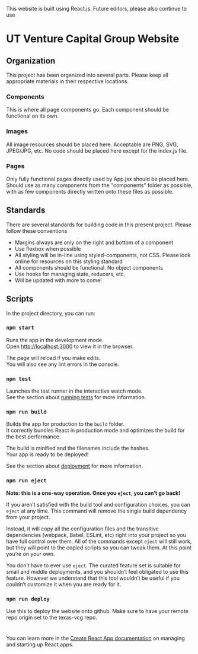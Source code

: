 This website is built using React.js. Future editors, please also continue to use

# UT Venture Capital Group Website

## Organization

This project has been organized into several parts. Please keep all appropriate materials in their respective locations.

### Components

This is where all page components go. Each component should be functional on its own.

### Images

All image resources should be placed here. Acceptable are PNG, SVG, JPEG/JPG, etc. No code should be placed here except for the index.js file.

### Pages

Only fully functional pages directly used by App.jsx should be placed here. Should use as many components from the "components" folder as possible, with as few components directly written onto these files as possible.

## Standards

There are several standards for building code in this present project. Please follow these conventions

- Margins always are only on the right and bottom of a component
- Use flexbox when possible
- All styling will be in-line using styled-components, not CSS. Please look online for resources on this styling standard
- All components should be functional. No object components
- Use hooks for managing state, reducers, etc.
- Will be updated with more to come!

## Scripts

In the project directory, you can run:

### `npm start`

Runs the app in the development mode.<br />
Open [http://localhost:3000](http://localhost:3000) to view it in the browser.

The page will reload if you make edits.<br />
You will also see any lint errors in the console.

### `npm test`

Launches the test runner in the interactive watch mode.<br />
See the section about [running tests](https://facebook.github.io/create-react-app/docs/running-tests) for more information.

### `npm run build`

Builds the app for production to the `build` folder.<br />
It correctly bundles React in production mode and optimizes the build for the best performance.

The build is minified and the filenames include the hashes.<br />
Your app is ready to be deployed!

See the section about [deployment](https://facebook.github.io/create-react-app/docs/deployment) for more information.

### `npm run eject`

**Note: this is a one-way operation. Once you `eject`, you can’t go back!**

If you aren’t satisfied with the build tool and configuration choices, you can `eject` at any time. This command will remove the single build dependency from your project.

Instead, it will copy all the configuration files and the transitive dependencies (webpack, Babel, ESLint, etc) right into your project so you have full control over them. All of the commands except `eject` will still work, but they will point to the copied scripts so you can tweak them. At this point you’re on your own.

You don’t have to ever use `eject`. The curated feature set is suitable for small and middle deployments, and you shouldn’t feel obligated to use this feature. However we understand that this tool wouldn’t be useful if you couldn’t customize it when you are ready for it.

### `npm run deploy`

Use this to deploy the website onto github. Make sure to have your remote repo origin set to the texas-vcg repo.

#

You can learn more in the [Create React App documentation](https://facebook.github.io/create-react-app/docs/getting-started) on managing and starting up React apps.
